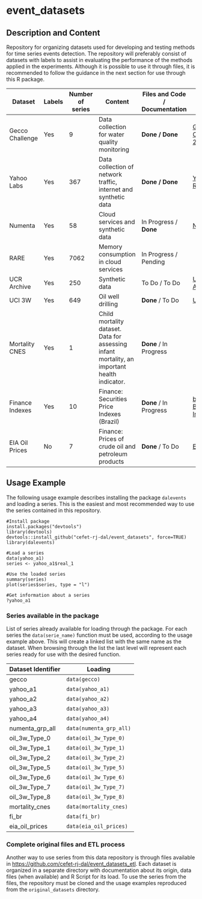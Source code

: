 # event_datasets

## Description and Content

Repository for organizing datasets used for developing and testing methods for time series events detection. The repository will preferably consist of datasets with labels to assist in evaluating the performance of the methods applied in the experiments. Although it is possible to use it through files, it is recommended to follow the guidance in the next section for use through this R package.


| Dataset | Labels  | Number of series | Content | Files and Code / Documentation | Origin URL |
| ------- | ------- | ---------------- | ------- | ------------------- | ------ |
| Gecco Challenge | Yes | 9 | Data collection for water quality monitoring |**Done / Done** | [Gecco Challenge 2018](https://www.spotseven.de/gecco/gecco-challenge) |
| Yahoo Labs | Yes | 367 | Data collection of network traffic, internet and synthetic data | **Done / Done** | [Yahoo Research](https://yahooresearch.tumblr.com/post/114590420346) |
| Numenta | Yes | 58 | Cloud services and synthetic data | In Progress / **Done** | [Numenta](https://www.numenta.com) |
| RARE | Yes | 7062 | Memory consumption in cloud services | In Progress / Pending | |
| UCR Archive | Yes | 250 | Synthetic data | To Do / To Do | [UCR Archive](https://paperswithcode.com/dataset/ucr-anomaly-archive) |
| UCI 3W | Yes | 649 | Oil well drilling | **Done** / To Do | [UCI](https://archive.ics.uci.edu/ml/datasets/3W+dataset) |
| Mortality CNES | Yes | 1 | Child mortality dataset. Data for assessing infant mortality, an important health indicator. | **Done** / In Progress | |
| Finance Indexes | Yes | 10 | Finance: Securities Price Indexes (Brazil) | **Done** / In Progress | [b3](https://www.b3.com.br/pt_br/market-data-e-indices/) and [BR Investing](https://br.investing.com/indices/) |
| EIA Oil Prices | No | 7 | Finance: Prices of crude oil and petroleum products | **Done** / To Do | [EIA](https://www.eia.gov/petroleum/data.php) |


## Usage Example

The following usage example describes installing the package `dalevents` and loading a series. This is the easiest and most recommended way to use the series contained in this repository.

```
#Install package
install.packages("devtools")
library(devtools)
devtools::install_github("cefet-rj-dal/event_datasets", force=TRUE)
library(dalevents)

#Load a series
data(yahoo_a1)
series <- yahoo_a1$real_1

#Use the loaded series
summary(series)
plot(series$series, type = "l")

#Get information about a series
?yahoo_a1
```

### Series available in the package

List of series already available for loading through the package. For each series the `data(serie_name)` function must be used, according to the usage example above. This will create a linked list with the same name as the dataset. When browsing through the list the last level will represent each series ready for use with the desired function.


| Dataset Identifier | Loading |
| ---------------- | ---------------- |
| gecco | `data(gecco)` |
| yahoo_a1 | `data(yahoo_a1)` |
| yahoo_a2 | `data(yahoo_a2)` |
| yahoo_a3 | `data(yahoo_a3)` |
| yahoo_a4 | `data(yahoo_a4)` |
| numenta_grp_all | `data(numenta_grp_all)` |
| oil_3w_Type_0 | `data(oil_3w_Type_0)` |
| oil_3w_Type_1 | `data(oil_3w_Type_1)` |
| oil_3w_Type_2 | `data(oil_3w_Type_2)` |
| oil_3w_Type_5 | `data(oil_3w_Type_5)` |
| oil_3w_Type_6 | `data(oil_3w_Type_6)` |
| oil_3w_Type_7 | `data(oil_3w_Type_7)` |
| oil_3w_Type_8 | `data(oil_3w_Type_8)` |
| mortality_cnes | `data(mortality_cnes)` |
| fi_br | `data(fi_br)` |
| eia_oil_prices | `data(eia_oil_prices)` |

### Complete original files and ETL process


Another way to use series from this data repository is through files available in https://github.com/cefet-rj-dal/event_datasets_etl. Each dataset is organized in a separate directory with documentation about its origin, data files (when available) and R Script for its load. To use the series from the files, the repository must be cloned and the usage examples reproduced from the `original_datasets` directory.
